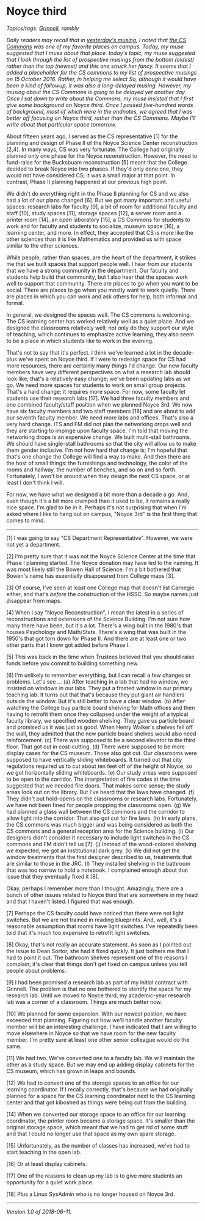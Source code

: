 Noyce third
===========

*Topics/tags: [Grinnell](index-grinnell), rambly*

_Daily readers may recall that in [yesterday's musing](profile-2018-06-10),
I noted that [the CS Commons](cs-commons) was one of my favorite
places on campus.  Today, my muse suggested that I muse about that
place.  today's topic, my muse suggested that I look through the
list of prospective musings from the bottom (oldest) rather than
the top (newest) and this one struck her fancy.  It seems that I
added a placeholder for the CS commons to my list of prospective
musings on 15 October 2016.  Rather, in helping me select So,
although it would have been a kind of followup, it was also a
long-delayed musing.  However, my musing about the CS Commons is going
to be delayed yet another day.  Once I sat down to write about the
Commons, my muse insisted that I first give some background on Noyce
third.  Once I passed five-hundred words of background, most of
which were in the endnotes, we agreed that I was better off focusing
on Noyce third, rather than the CS Commons.  Maybe I'll write about
that particular space tomorrow._

About fifteen years ago, I served as the CS representative [1] for
the planning and design of Phase II of the Noyce Science Center
reconstruction [2,4].  In many ways, CS was very fortunate.  The
College had originally planned only one phase for the Noyce
reconstruction.  However, the need to fund-raise for the Bucksbuam
reconstruction [5] meant that the College decided to break Noyce
into two phases.  If they'd only done one, they would not have
considered CS; it was a small major at that point.  In contrast,
Phase II planning happened at our previous high point.

We didn't do everything right in the Phase II planning for CS and
we also had a lot of our plans changed [6].  But we got many important
and useful spaces: research labs for faculty [9], a bit of room for
additional faculty and staff [10], study spaces [11], storage spaces
[12], a server room and a printer room [14], an open laboratory
[15], a CS Commons for students to work and for faculty and students
to socialize, museum space [16], a learning center, and more.  In
effect, they accepted that CS is more like the other sciences than
it is like Mathematics and provided us with space similar to the
other sciences.

While people, rather than spaces, are the heart of the department,
it strikes me that we built spaces that support people well.  I
hear from our students that we have a strong community in the
department.  Our faculty and students help build that community,
but I also hear that the spaces work well to support that community.
There are places to go when you want to be social.  There are places
to go when you mostly want to work quietly.  There are places in
which you can work and ask others for help, both informal and formal.

In general, we designed the spaces well.  The CS commons is welcoming.
The CS learning center has worked relatively well as a quiet place.
And we designed the classrooms relatively well; not only do they
support our style of teaching, which continues to emphasize active
learning, they also seem to be a place in which students like to
work in the evening.

That's not to say that it's perfect.  I think we've learned a lot
in the decade-plus we've spent on Noyce third.  If I were to redesign
space for CS had more resources, there are certainly many things
I'd change.  Our new faculty members have very different perspectives
on what a research lab should look like; that's a relatively easy
change; we've been updating labs as we go.  We need more spaces for
students to work on small group projects.  That's a hard change;
it requires more space.  For now, some faculty let students use
their research labs [17].  We had three faculty members and one
combined faculty/staff position when we planned Noyce 3rd.  We now
have six faculty members and two staff members [18] and are about
to add our seventh faculty member.  We need more labs and offices.
That's also a very hard change.  ITS and FM did not plan the
networking drops well and they are starting to impinge upon faculty
space.  I'm told that moving the networking drops is an expensive
change.  We built multi-stall bathrooms.  We should have single-stall
bathrooms so that the city will allow us to make them gender inclusive.
I'm not how hard that change is; I'm hopeful that that's one change
the College will find a way to make.  And then there are the host
of small things: the furnishings and technology, the color of the
rooms and hallway, the number of benches, and so on and so forth.
Fortunately, I won't be around when they design the next CS space,
or at least I don't think I will.

For now, we have what we designed a bit more than a decade a go.  And,
even though it's a bit more cramped than it used to be, it remains a
really nice space.  I'm glad to be in it.  Perhaps it's not surprising
that when I'm asked where I like to hang out on campus, "Noyce 3rd" is
the first thing that comes to mind.

---

[1] I was going to say "CS Department Representative".  However, we were
not yet a department.

[2] I'm pretty sure that it was not the Noyce Science Center at the
time that Phase I planning started.  The Noyce donation may have
led to the naming.  It was most likely still the Bowen Hall of
Science.  I'm a bit bothered that Bowen's name has eseentially
disappeared from College maps [3].

[3] Of course, I've seen at least one College map that doesn't list
Carnegie either, and that's *before* the construction of the HSSC.
So maybe names just disappear from maps.

[4] When I say "Noyce Reconstruction", I mean the latest in a series
of reconstructions and extensions of the Science Building.  I'm not
sure how many there have been, but it's a lot.  There's a wing built
in the 1980's that houses Psychology and Math/Stats.  There's a
wing that was built in the 1950's that got torn down for Phase II.
And there are at least one or two other parts that I know got added
before Phase I.

[5] This was back in the time when Trustees believed that you should
raise funds before you commit to building something new.

[6] I'm unlikely to remember everything, but I can recall a few
changes or problems.  Let's see ... (a) After teaching in a lab
that had no window, we insisted on windows in our labs.  They put
a frosted window in our primary teaching lab.  It turns out that
that's because they put giant air handlers outside the window.  But
it's still better to have a clear window.  (b) After watching the
College buy particle board shelving for Math offices and then having
to retrofit them once they collapsed under the weight of a typical
faculty library, we specified wooden shelving.  They gave us particle
board and promised us it was just as good.  When Henry Walker's
shelves fell off the wall, they admitted that the new particle board
shelves would also need reinforcement.  (c) There was supposed to
be a second elevator to the third floor.  That got cut in cost-cutting.
(d) There were supposed to be more display cases for the CS museum.
Those also got cut.  Our classrooms were supposed to have vertically
sliding whiteboards.  It turned out that city regulations required
us to cut about ten feet off of the height of Noyce, so we got
horizontally sliding whiteboards.  (e) Our study areas were supposed
to be open to the corridor.  The interpretation of fire codes at
the time suggested that we needed fire doors.  That makes some
sense; the study areas look out on the library.  But I've heard
that the laws have changed.  (f) They didn't put hold-opens on the
classrooms or research labs.  Fortunately, we have not been fined
for people propping the classrooms open.  (g) We had planned a glass
wall between the CS commons and the corridor to allow light into
the corridor.  That also got cut for fire laws.  (h) In early plans,
the CS commons was much bigger and was being considered as both the
CS commons and a general reception area for the Science building.
(i) Our designers didn't consider it necessary to include light
switches in the CS commons and FM didn't tell us [7]. (j) Instead
of the wood-colored shelving we expected, we got an institutional
dark grey. (k) We did not get the window treatments that the first
designer described to us, treatments that are similar to those in
the JRC.  (l) They installed shelving in the bathroom that was too
narrow to hold a notebook.  I complained enough about that issue that
they eventually fixed it [8].

Okay, perhaps I remember more than I thought.  Amazingly, there are a
bunch of other issues related to Noyce third that are somewhere in my
head and that I haven't listed.  I figured that was enough.

[7] Perhaps the CS faculty could have noticed that there were not light
switches.  But we are not trained in reading blueprints.  And, well, it's
a reasonable assumption that rooms have light switches.  I've repeatedly
been told that it's much too expensive to retrofit light switches.

[8] Okay, that's not really an accurate statement.  As soon as I pointed
out the issue to Dean Sortor, she had it fixed quickly.  It just bothers
me that I had to point it out.  The bathroom shelves represent one of
the reasons I complain; it's clear that things don't get fixed on campus
unless you tell people about problems.

[9] I had been promised a research lab as part of my initial contract
with Grinnell.  The problem is that no one bothered to identify the
space for my research lab.  Until we moved to Noyce third, my
academic-year research lab was a corner of a classroom.  Things are
much better now.

[10] We planned for some expansion.  With our newest postion, we
have exceeded that planning.  Figuring out how we'll handle another
faculty member will be an interesting challenge.  I have indicated
that I am willing to move elsewhere in Noyce so that we have room
for the new faculty member.  I'm pretty sure at least one other senior
colleague would do the same.

[11] We had two.  We've converted one to a faculty lab.  We will maintain
the other as a study space.  But we may end up adding display cabinets
for the CS museum, which has grown in leaps and bounds.

[12] We had to convert one of the storage spaces to an office for our
learning coordinator.  If I recally correctly, that's because we had
originally planned for a space for the CS learning coordinator next to
the CS learning center and that got kiboshed as things were being cut
from the building.

[14] When we converted our storage space to an office for our
learning coordinator, the printer room became a storage space.  It's
smaller than the original storage space, which meant that we had
to get rid of some stuff and that I could no longer use that space
as my own spare storage.

[15] Unfortunately, as the number of classes has increased, we've had
to start teaching in the open lab.

[16] Or at least display cabinets.

[17] One of the reasons to clean up my lab is to give more students
an opportunity for a quiet work place.

[18] Plus a Linux SysAdmin who is no longer housed on Noyce 3rd.

---

*Version 1.0 of 2018-06-11.*
